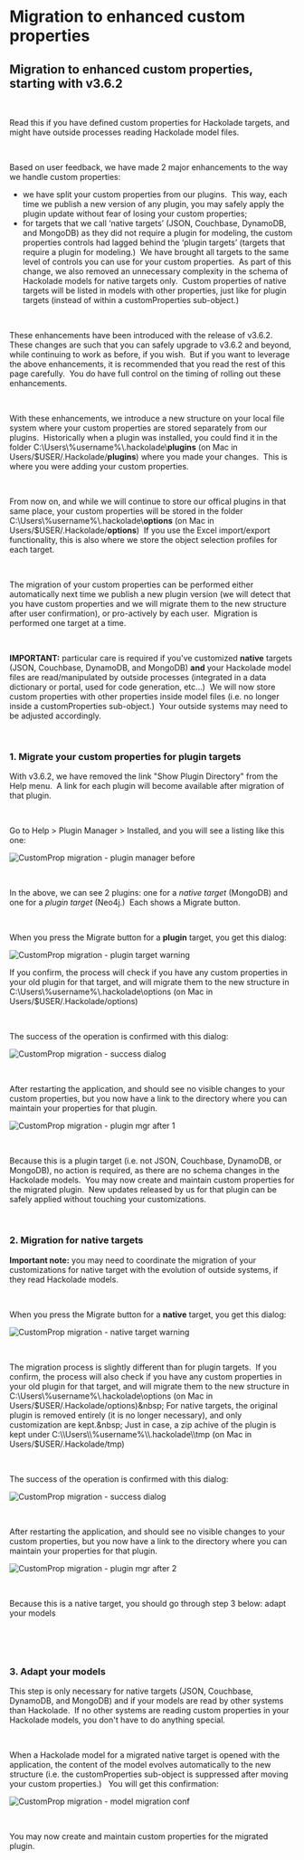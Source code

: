 # Migration to enhanced custom properties

## Migration to enhanced custom properties, starting with v3.6.2

&nbsp;

Read this if you have defined custom properties for Hackolade targets, and might have outside processes reading Hackolade model files.

&nbsp;

Based on user feedback, we have made 2 major enhancements to the way we handle custom properties:

* we have split your custom properties from our plugins.&nbsp; This way, each time we publish a new version of any plugin, you may safely apply the plugin update without fear of losing your custom properties;
* for targets that we call ‘native targets’ (JSON, Couchbase, DynamoDB, and MongoDB) as they did not require a plugin for modeling, the custom properties controls had lagged behind the ‘plugin targets’ (targets that require a plugin for modeling.)&nbsp; We have brought all targets to the same level of controls you can use for your custom properties.&nbsp; As part of this change, we also removed an unnecessary complexity in the schema of Hackolade models for native targets only.&nbsp; Custom properties of native targets will be listed in models with other properties, just like for plugin targets (instead of within a customProperties sub-object.)

&nbsp;

These enhancements have been introduced with the release of v3.6.2.&nbsp; These changes are such that you can safely upgrade to v3.6.2 and beyond, while continuing to work as before, if you wish.&nbsp; But if you want to leverage the above enhancements, it is recommended that you read the rest of this page carefully.&nbsp; You do have full control on the timing of rolling out these enhancements.

&nbsp;

With these enhancements, we introduce a new structure on your local file system where your custom properties are stored separately from our plugins.&nbsp; Historically when a plugin was installed, you could find it in the folder C:\\Users\\%username%\\.hackolade\\**plugins** (on Mac in Users/$USER/.Hackolade/**plugins**) where you made your changes.&nbsp; This is where you were adding your custom properties.

&nbsp;

From now on, and while we will continue to store our offical plugins in that same place, your custom properties will be stored in the folder C:\\Users\\%username%\\.hackolade\\**options** (on Mac in Users/$USER/.Hackolade/**options**)&nbsp; If you use the Excel import/export functionality, this is also where we store the object selection profiles for each target.

&nbsp;

The migration of your custom properties can be performed either automatically next time we publish a new plugin version (we will detect that you have custom properties and we will migrate them to the new structure after user confirmation), or pro-actively by each user.&nbsp; Migration is performed one target at a time.

&nbsp;

**IMPORTANT:** particular care is required if you've customized **native** targets (JSON, Couchbase, DynamoDB, and MongoDB) **and** your Hackolade model files are read/manipulated by outside processes (integrated in a data dictionary or portal, used for code generation, etc…)&nbsp; We will now store custom properties with other properties inside model files (i.e. no longer inside a customProperties sub-object.)&nbsp; Your outside systems may need to be adjusted accordingly.

&nbsp;

### &#49;. Migrate your custom properties for plugin targets

With v3.6.2, we have removed the link "Show Plugin Directory" from the Help menu.&nbsp; A link for each plugin will become available after migration of that plugin.

&nbsp;

Go to Help \> Plugin Manager \> Installed, and you will see a listing like this one:

![CustomProp migration - plugin manager before](<lib/CustomProp migration - plugin manager before.png>)

&nbsp;

In the above, we can see 2 plugins: one for a *native target* (MongoDB) and one for a *plugin target* (Neo4j.)&nbsp; Each shows a Migrate button.

&nbsp;

When you press the Migrate button for a **plugin** target, you get this dialog:

![CustomProp migration - plugin target warning](<lib/CustomProp migration - plugin target warning.png>)

If you confirm, the process will check if you have any custom properties in your old plugin for that target, and will migrate them to the new structure in C:\\Users\\%username%\\.hackolade\\options (on Mac in Users/$USER/.Hackolade/options)

&nbsp;

The success of the operation is confirmed with this dialog:

![CustomProp migration - success dialog](<lib/CustomProp migration - success dialog.png>)

&nbsp;

After restarting the application, and should see no visible changes to your custom properties, but you now have a link to the directory where you can maintain your properties for that plugin.

![CustomProp migration - plugin mgr after 1](<lib/CustomProp migration - plugin mgr after 1.png>)

&nbsp;

Because this is a plugin target (i.e. not JSON, Couchbase, DynamoDB, or MongoDB), no action is required, as there are no schema changes in the Hackolade models.&nbsp; You may now create and maintain custom properties for the migrated plugin.&nbsp; New updates released by us for that plugin can be safely applied without touching your customizations.

&nbsp;

### &#50;. Migration for native targets

**Important note:** you may need to coordinate the migration of your customizations for native target with the evolution of outside systems, if they read Hackolade models.

&nbsp;

When you press the Migrate button for a **native** target, you get this dialog:

![CustomProp migration - native target warning](<lib/CustomProp migration - native target warning.png>)

&nbsp;

The migration process is slightly different than for plugin targets.&nbsp; If you confirm, the process will also check if you have any custom properties in your old plugin for that target, and will migrate them to the new structure in C:\\Users\\%username%\\.hackolade\\options (on Mac in Users/$USER/.Hackolade/options)&nbsp; For native targets, the original plugin is removed entirely (it is no longer necessary), and only customization are kept.&nbsp; Just in case, a zip achive of the plugin is kept under C:\\Users\\%username%\\.hackolade\\tmp (on Mac in Users/$USER/.Hackolade/tmp)

&nbsp;

The success of the operation is confirmed with this dialog:

![CustomProp migration - success dialog](<lib/CustomProp migration - success dialog.png>)

&nbsp;

After restarting the application, and should see no visible changes to your custom properties, but you now have a link to the directory where you can maintain your properties for that plugin.

![CustomProp migration - plugin mgr after 2](<lib/CustomProp migration - plugin mgr after 2.png>)

&nbsp;

Because this is a native target, you should go through step 3 below: adapt your models

&nbsp;

&nbsp;

### &#51;. Adapt your models&nbsp;

This step is only necessary for native targets (JSON, Couchbase, DynamoDB, and MongoDB) and if your models are read by other systems than Hackolade.&nbsp; If no other systems are reading custom properties in your Hackolade models, you don't have to do anything special.

&nbsp;

When a Hackolade model for a migrated native target is opened with the application, the content of the model evolves automatically to the new structure (i.e. the customProperties sub-object is suppressed after moving your custom properties.) &nbsp; You will get this confirmation:

![CustomProp migration - model migration conf](<lib/CustomProp migration - model migration conf.png>)

&nbsp;

You may now create and maintain custom properties for the migrated plugin.&nbsp;

